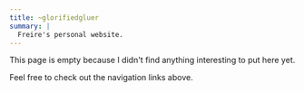 ```yaml
---
title: ~glorifiedgluer
summary: |
  Freire's personal website.
---
```


This page is empty because I didn't find anything interesting to put here yet.

Feel free to check out the navigation links above.
